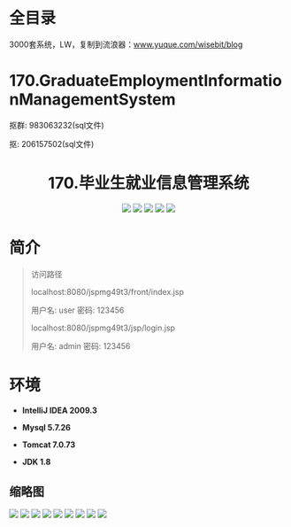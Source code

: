 # 全目录

3000套系统，LW，复制到流浪器：www.yuque.com/wisebit/blog

# 170.GraduateEmploymentInformationManagementSystem

<p>抠群: 983063232(sql文件)</p>
<p>抠: 206157502(sql文件)</p>

<p><h1 align="center">170.毕业生就业信息管理系统</h1></p>


<p align="center">
	<img src="https://img.shields.io/badge/jdk-1.8-orange.svg"/>
    <img src="https://img.shields.io/badge/spring-5.x-lightgrey.svg"/>
    <img src="https://img.shields.io/badge/springMVC-5.x-lightgrey.svg"/>
    <img src="https://img.shields.io/badge/mybatis-5.x-yellow.svg"/>
    <img src="https://img.shields.io/badge/jsp-3.x-blue.svg"/>
</p>

# 简介
>
> 

>访问路径
>
> localhost:8080/jspmg49t3/front/index.jsp
> 
> 用户名: user 密码: 123456
>
> localhost:8080/jspmg49t3/jsp/login.jsp
>
> 用户名: admin 密码: 123456



# 环境

- <b>IntelliJ IDEA 2009.3</b>

- <b>Mysql 5.7.26</b>

- <b>Tomcat 7.0.73</b>

- <b>JDK 1.8</b>




## 缩略图

![](https://bitwise.oss-cn-heyuan.aliyuncs.com/2024/9/10/f27e42e9-eee1-400f-8ee4-fe9c866792f3.png)
![](https://bitwise.oss-cn-heyuan.aliyuncs.com/2024/9/10/b3856513-da02-4abe-8cb0-d5f471d6f9f7.png)
![](https://bitwise.oss-cn-heyuan.aliyuncs.com/2024/9/10/f68b9a98-d95a-4fc6-ae80-73a541a8bf80.png)
![](https://bitwise.oss-cn-heyuan.aliyuncs.com/2024/9/10/a61109be-7f6f-4ae4-a811-092602586834.png)
![](https://bitwise.oss-cn-heyuan.aliyuncs.com/2024/9/10/da92ab2c-e400-4fe0-a40a-2bfd26486481.png)
![](https://bitwise.oss-cn-heyuan.aliyuncs.com/2024/9/10/4075d29f-32d0-4d96-9a1b-2a425f7c0cc1.png)
![](https://bitwise.oss-cn-heyuan.aliyuncs.com/2024/9/10/6920b305-eb63-46c4-a7cb-0259fbb9970d.png)
![](https://bitwise.oss-cn-heyuan.aliyuncs.com/2024/9/10/77c724bb-3b43-4521-8ca7-165ea39950e7.png)
![](https://bitwise.oss-cn-heyuan.aliyuncs.com/2024/9/10/df0e2d0a-ec92-4091-9656-647228902406.png)




